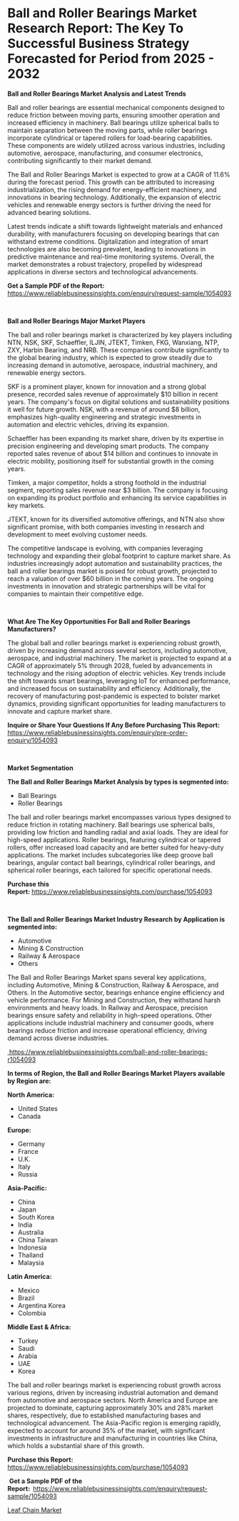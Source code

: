 <p><h1>Ball and Roller Bearings Market Research Report: The Key To Successful Business Strategy Forecasted for Period from 2025 - 2032</h1></p><p><strong>Ball and Roller Bearings Market Analysis and Latest Trends</strong></p>
<p><p>Ball and roller bearings are essential mechanical components designed to reduce friction between moving parts, ensuring smoother operation and increased efficiency in machinery. Ball bearings utilize spherical balls to maintain separation between the moving parts, while roller bearings incorporate cylindrical or tapered rollers for load-bearing capabilities. These components are widely utilized across various industries, including automotive, aerospace, manufacturing, and consumer electronics, contributing significantly to their market demand.</p><p>The Ball and Roller Bearings Market is expected to grow at a CAGR of 11.6% during the forecast period. This growth can be attributed to increasing industrialization, the rising demand for energy-efficient machinery, and innovations in bearing technology. Additionally, the expansion of electric vehicles and renewable energy sectors is further driving the need for advanced bearing solutions. </p><p>Latest trends indicate a shift towards lightweight materials and enhanced durability, with manufacturers focusing on developing bearings that can withstand extreme conditions. Digitalization and integration of smart technologies are also becoming prevalent, leading to innovations in predictive maintenance and real-time monitoring systems. Overall, the market demonstrates a robust trajectory, propelled by widespread applications in diverse sectors and technological advancements.</p></p>
<p><strong>Get a Sample PDF of the Report:&nbsp;</strong> <a href="https://www.reliablebusinessinsights.com/enquiry/request-sample/1054093?utm_campaign=2209&utm_medium=2&utm_source=Github&utm_content=ia&utm_term=17022025&utm_id=ball-and-roller-bearings">https://www.reliablebusinessinsights.com/enquiry/request-sample/1054093</a></p>
<p>&nbsp;</p>
<p><strong>Ball and Roller Bearings Major Market Players</strong></p>
<p><p>The ball and roller bearings market is characterized by key players including NTN, NSK, SKF, Schaeffler, ILJIN, JTEKT, Timken, FKG, Wanxiang, NTP, ZXY, Harbin Bearing, and NRB. These companies contribute significantly to the global bearing industry, which is expected to grow steadily due to increasing demand in automotive, aerospace, industrial machinery, and renewable energy sectors.</p><p>SKF is a prominent player, known for innovation and a strong global presence, recorded sales revenue of approximately $10 billion in recent years. The company's focus on digital solutions and sustainability positions it well for future growth. NSK, with a revenue of around $8 billion, emphasizes high-quality engineering and strategic investments in automation and electric vehicles, driving its expansion.</p><p>Schaeffler has been expanding its market share, driven by its expertise in precision engineering and developing smart products. The company reported sales revenue of about $14 billion and continues to innovate in electric mobility, positioning itself for substantial growth in the coming years.</p><p>Timken, a major competitor, holds a strong foothold in the industrial segment, reporting sales revenue near $3 billion. The company is focusing on expanding its product portfolio and enhancing its service capabilities in key markets.</p><p>JTEKT, known for its diversified automotive offerings, and NTN also show significant promise, with both companies investing in research and development to meet evolving customer needs.</p><p>The competitive landscape is evolving, with companies leveraging technology and expanding their global footprint to capture market share. As industries increasingly adopt automation and sustainability practices, the ball and roller bearings market is poised for robust growth, projected to reach a valuation of over $60 billion in the coming years. The ongoing investments in innovation and strategic partnerships will be vital for companies to maintain their competitive edge.</p></p>
<p>&nbsp;</p>
<p><strong>What Are The Key Opportunities For Ball and Roller Bearings Manufacturers?</strong></p>
<p><p>The global ball and roller bearings market is experiencing robust growth, driven by increasing demand across several sectors, including automotive, aerospace, and industrial machinery. The market is projected to expand at a CAGR of approximately 5% through 2028, fueled by advancements in technology and the rising adoption of electric vehicles. Key trends include the shift towards smart bearings, leveraging IoT for enhanced performance, and increased focus on sustainability and efficiency. Additionally, the recovery of manufacturing post-pandemic is expected to bolster market dynamics, providing significant opportunities for leading manufacturers to innovate and capture market share.</p></p>
<p><strong>Inquire or Share Your Questions If Any Before Purchasing This Report:</strong> <a href="https://www.reliablebusinessinsights.com/enquiry/pre-order-enquiry/1054093?utm_campaign=2209&utm_medium=2&utm_source=Github&utm_content=ia&utm_term=17022025&utm_id=ball-and-roller-bearings">https://www.reliablebusinessinsights.com/enquiry/pre-order-enquiry/1054093</a></p>
<p>&nbsp;</p>
<p><strong>Market Segmentation</strong></p>
<p><strong>The Ball and Roller Bearings Market Analysis by types is segmented into:</strong></p>
<p><ul><li>Ball Bearings</li><li>Roller Bearings</li></ul></p>
<p><p>The ball and roller bearings market encompasses various types designed to reduce friction in rotating machinery. Ball bearings use spherical balls, providing low friction and handling radial and axial loads. They are ideal for high-speed applications. Roller bearings, featuring cylindrical or tapered rollers, offer increased load capacity and are better suited for heavy-duty applications. The market includes subcategories like deep groove ball bearings, angular contact ball bearings, cylindrical roller bearings, and spherical roller bearings, each tailored for specific operational needs.</p></p>
<p><strong>Purchase this Report:&nbsp;</strong><a href="https://www.reliablebusinessinsights.com/purchase/1054093?utm_campaign=2209&utm_medium=2&utm_source=Github&utm_content=ia&utm_term=17022025&utm_id=ball-and-roller-bearings">https://www.reliablebusinessinsights.com/purchase/1054093</a></p>
<p>&nbsp;</p>
<p><strong>The Ball and Roller Bearings Market Industry Research by Application is segmented into:</strong></p>
<p><ul><li>Automotive</li><li>Mining & Construction</li><li>Railway & Aerospace</li><li>Others</li></ul></p>
<p><p>The Ball and Roller Bearings Market spans several key applications, including Automotive, Mining & Construction, Railway & Aerospace, and Others. In the Automotive sector, bearings enhance engine efficiency and vehicle performance. For Mining and Construction, they withstand harsh environments and heavy loads. In Railway and Aerospace, precision bearings ensure safety and reliability in high-speed operations. Other applications include industrial machinery and consumer goods, where bearings reduce friction and increase operational efficiency, driving demand across diverse industries.</p></p>
<p><a href="https://www.reliablebusinessinsights.com/ball-and-roller-bearings-r1054093?utm_campaign=2209&utm_medium=2&utm_source=Github&utm_content=ia&utm_term=17022025&utm_id=ball-and-roller-bearings">&nbsp;https://www.reliablebusinessinsights.com/ball-and-roller-bearings-r1054093</a></p>
<p><strong>In terms of Region, the Ball and Roller Bearings Market Players available by Region are:</strong></p>
<p>
    <p> <strong> North America: </strong>
        <ul>
            <li>United States</li>
            <li>Canada</li>
        </ul>
        </p> 
    <p> <strong> Europe: </strong>
        <ul>
            <li>Germany</li>
            <li>France</li>
            <li>U.K.</li>
            <li>Italy</li>
            <li>Russia</li>
        </ul>
        </p> 
    <p> <strong> Asia-Pacific: </strong>
        <ul>
            <li>China</li>
            <li>Japan</li>
            <li>South Korea</li>
            <li>India</li>
            <li>Australia</li>
            <li>China Taiwan</li>
            <li>Indonesia</li>
            <li>Thailand</li>
            <li>Malaysia</li>
        </ul>
        </p> 
    <p> <strong> Latin America: </strong>
        <ul>
            <li>Mexico</li>
            <li>Brazil</li>
            <li>Argentina Korea</li>
            <li>Colombia</li>
        </ul>
        </p> 
    <p> <strong> Middle East & Africa: </strong>
        <ul>
            <li>Turkey</li>
            <li>Saudi</li>
            <li>Arabia</li>
            <li>UAE</li>
            <li>Korea</li>
        </ul>
    </p>
    </p>
<p><p>The ball and roller bearings market is experiencing robust growth across various regions, driven by increasing industrial automation and demand from automotive and aerospace sectors. North America and Europe are projected to dominate, capturing approximately 30% and 28% market shares, respectively, due to established manufacturing bases and technological advancement. The Asia-Pacific region is emerging rapidly, expected to account for around 35% of the market, with significant investments in infrastructure and manufacturing in countries like China, which holds a substantial share of this growth.</p></p>
<p><strong>Purchase this Report: </strong><a href="https://www.reliablebusinessinsights.com/purchase/1054093?utm_campaign=2209&utm_medium=2&utm_source=Github&utm_content=ia&utm_term=17022025&utm_id=ball-and-roller-bearings">https://www.reliablebusinessinsights.com/purchase/1054093</a></p>
<p>&nbsp;<strong>Get a Sample PDF of the Report:&nbsp;&nbsp;</strong><a href="https://www.reliablebusinessinsights.com/enquiry/request-sample/1054093?utm_campaign=2209&utm_medium=2&utm_source=Github&utm_content=ia&utm_term=17022025&utm_id=ball-and-roller-bearings">https://www.reliablebusinessinsights.com/enquiry/request-sample/1054093</a></p>
<p><strong></strong></p>
<p><p><a href="https://github.com/kbollin866/Market-Research-Report-List-1/blob/main/leaf-chain-market.md?utm_campaign=2209&utm_medium=2&utm_source=Github&utm_content=ia&utm_term=17022025&utm_id=ball-and-roller-bearings">Leaf Chain Market</a></p></p>